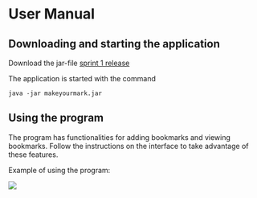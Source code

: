 # User Manual

## Downloading and starting the application

Download the jar-file [sprint 1 release](https://github.com/juhamyllari/make-your-mark/releases/tag/Sprint1)

The application is started with the command

```
java -jar makeyourmark.jar
```

## Using the program

The program has functionalities for adding bookmarks and viewing bookmarks. Follow the instructions on the interface to take advantage of these features.


Example of using the program:

<img src="https://raw.githubusercontent.com/juhamyllari/make-your-mark/blob/master/Documentation/interfaceExample.png">  

